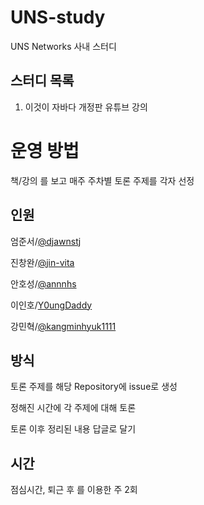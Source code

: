 # UNS-study
UNS Networks 사내 스터디

## 스터디 목록
1. 이것이 자바다 개정판 유튜브 강의

# 운영 방법
책/강의 를 보고 매주 주차별 토론 주제를 각자 선정

## 인원
엄준서/[@djawnstj](https://github.com/djawnstj)

진창완/[@jin-vita](https://github.com/jin-vita)

안호성/[@annnhs](https://github.com/annnhs)

이인호/[Y0ungDaddy](https://github.com/Y0ungDaddy)

강민혁/[@kangminhyuk1111](https://github.com/kangminhyuk1111)

## 방식
토론 주제를 해당 Repository에 issue로 생성

정해진 시간에 각 주제에 대해 토론

토론 이후 정리된 내용 답글로 달기

## 시간
점심시간, 퇴근 후 를 이용한 주 2회

